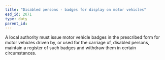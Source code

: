 ```yaml
---
title: "Disabled persons - badges for display on motor vehicles"
esd_id: 2071
type: duty
parent_id:  
---
```


A local authority must issue motor vehicle badges in the prescribed form for motor vehicles driven by, or used for the carriage of, disabled persons, maintain a register of such badges and withdraw them in certain circumstances.

